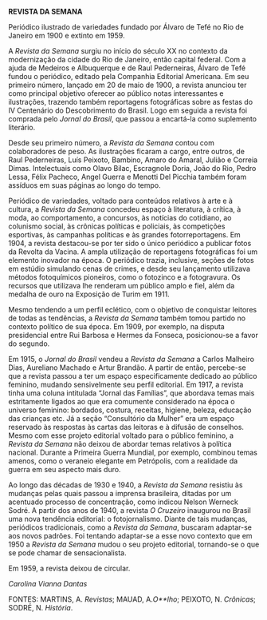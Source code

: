 **REVISTA DA SEMANA**

Periódico ilustrado de variedades fundado por Álvaro de Tefé no Rio de
Janeiro em 1900 e extinto em 1959.

A *Revista da Semana* surgiu no início do século XX no contexto da
modernização da cidade do Rio de Janeiro, então capital federal. Com a
ajuda de Medeiros e Albuquerque e de Raul Pederneiras, Álvaro de Tefé
fundou o periódico, editado pela Companhia Editorial Americana. Em seu
primeiro número, lançado em 20 de maio de 1900, a revista anunciou ter
como principal objetivo oferecer ao público notas interessantes e
ilustrações, trazendo também reportagens fotográficas sobre as festas do
IV Centenário do Descobrimento do Brasil. Logo em seguida a revista foi
comprada pelo *Jornal do Brasil*, que passou a encartá-la como
suplemento literário.

Desde seu primeiro número, a *Revista da Semana* contou com
colaboradores de peso. As ilustrações ficaram a cargo, entre outros, de
Raul Pederneiras, Luís Peixoto, Bambino, Amaro do Amaral, Julião e
Correia Dimas. Intelectuais como Olavo Bilac, Escragnole Doria, João do
Rio, Pedro Lessa, Félix Pacheco, Angel Guerra e Menotti Del Picchia
também foram assíduos em suas páginas ao longo do tempo.

Periódico de variedades, voltado para conteúdos relativos à arte e à
cultura, a *Revista* *da Semana* concedeu espaço à literatura, à
crítica, à moda, ao comportamento, a concursos, às notícias do
cotidiano, ao colunismo social, às crônicas políticas e policiais, às
competições esportivas, às campanhas políticas e às grandes
fotorreportagens. Em 1904, a revista destacou-se por ter sido o único
periódico a publicar fotos da Revolta da Vacina. A ampla utilização de
reportagens fotográficas foi um elemento inovador na época. O periódico
trazia, inclusive, seções de fotos em estúdio simulando cenas de crimes,
e desde seu lançamento utilizava métodos fotoquímicos pioneiros, como o
fotozinco e a fotogravura. Os recursos que utilizava lhe renderam um
público amplo e fiel, além da medalha de ouro na Exposição de Turim em
1911.

Mesmo tendendo a um perfil eclético, com o objetivo de conquistar
leitores de todas as tendências, a *Revista da Semana* também tomou
partido no contexto político de sua época. Em 1909, por exemplo, na
disputa presidencial entre Rui Barbosa e Hermes da Fonseca,
posicionou-se a favor do segundo.

Em 1915, o *Jornal do Brasil* vendeu a *Revista da Semana* a Carlos
Malheiro Dias, Aureliano Machado e Artur Brandão. A partir de então,
percebe-se que a revista passou a ter um espaço especificamente dedicado
ao público feminino, mudando sensivelmente seu perfil editorial. Em
1917, a revista tinha uma coluna intitulada “Jornal das Famílias”, que
abordava temas mais estritamente ligados ao que era comumente
considerado na época o universo feminino: bordados, costura, receitas,
higiene, beleza, educação das crianças etc. Já a seção “Consultório da
Mulher” era um espaço reservado às respostas às cartas das leitoras e à
difusão de conselhos. Mesmo com esse projeto editorial voltado para o
público feminino, a *Revista da Semana* não deixou de abordar temas
relativos à política nacional. Durante a Primeira Guerra Mundial, por
exemplo, combinou temas amenos, como o veraneio elegante em Petrópolis,
com a realidade da guerra em seu aspecto mais duro.

Ao longo das décadas de 1930 e 1940, a *Revista da Semana* resistiu às
mudanças pelas quais passou a imprensa brasileira, ditadas por um
acentuado processo de concentração, como indicou Nelson Werneck Sodré. A
partir dos anos de 1940, a revista *O Cruzeiro* inaugurou no Brasil uma
nova tendência editorial: o fotojornalismo. Diante de tais mudanças,
periódicos tradicionais, como a *Revista da Semana*, buscaram adaptar-se
aos novos padrões. Foi tentando adaptar-se a esse novo contexto que em
1950 a *Revista da Semana* mudou o seu projeto editorial, tornando-se o
que se pode chamar de sensacionalista.

Em 1959, a revista deixou de circular.

*Carolina Vianna Dantas*

FONTES: MARTINS, A. *Revistas*; MAUAD, A.*O**lho*; PEIXOTO, N.
*Crônicas*; SODRÉ, N. *História*.
